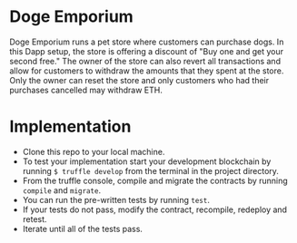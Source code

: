 # Doge Emporium
Doge Emporium runs a pet store where customers can purchase dogs. In this Dapp setup, the store is offering a discount of "Buy one and get your second free."
The owner of the store can also revert all transactions and allow for customers to withdraw the amounts that they spent at the store. Only the owner can reset the store and only customers who had their purchases cancelled may withdraw ETH.


# Implementation
- Clone this repo to your local machine.
- To test your implementation start your development blockchain by running `$ truffle develop` from the terminal in the project directory. 
- From the truffle console, compile and migrate the contracts by running `compile` and `migrate`. 
- You can run the pre-written tests by running `test`.
- If your tests do not pass, modify the contract, recompile, redeploy and retest. 
- Iterate until all of the tests pass.
